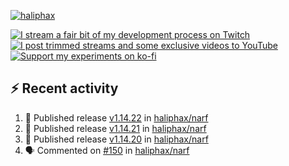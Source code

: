 [![haliphax](https://pbs.twimg.com/profile_banners/458808076/1545597092/1500x500)](https://haliphax.dev)

[![I stream a fair bit of my development process on Twitch](https://img.shields.io/twitch/status/haliphax?logo=twitch&style=for-the-badge)](https://twitch.tv/haliphax) &nbsp; [![I post trimmed streams and some exclusive videos to YouTube](https://img.shields.io/badge/youtube-watch-f00?logo=youtube&style=for-the-badge)](https://youtube.com/haliphaxyt) &nbsp; [![Support my experiments on ko-fi](https://img.shields.io/badge/kofi-support-ff5e5b?logo=ko-fi&style=for-the-badge)](https://ko-fi.com/haliphax)

## ⚡ Recent activity

<!--START_SECTION:activity-->

1. 🚀 Published release [v1.14.22](https://github.com/haliphax/narf/releases/tag/v1.14.22) in [haliphax/narf](https://github.com/haliphax/narf)
2. 🚀 Published release [v1.14.21](https://github.com/haliphax/narf/releases/tag/v1.14.21) in [haliphax/narf](https://github.com/haliphax/narf)
3. 🚀 Published release [v1.14.20](https://github.com/haliphax/narf/releases/tag/v1.14.20) in [haliphax/narf](https://github.com/haliphax/narf)
4. 🗣 Commented on [#150](https://github.com/haliphax/narf/pull/150#issuecomment-3335072471) in [haliphax/narf](https://github.com/haliphax/narf)
<!--END_SECTION:activity-->

